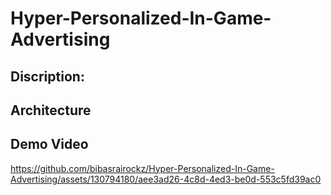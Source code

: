# Hyper-Personalized-In-Game-Advertising
## Discription:  
  
## Architecture  
  
## Demo Video  
https://github.com/bibasrairockz/Hyper-Personalized-In-Game-Advertising/assets/130794180/aee3ad26-4c8d-4ed3-be0d-553c5fd39ac0

